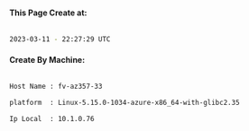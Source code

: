 
   
#### This Page Create at:

```bash

2023-03-11 - 22:27:29 UTC

```

#### Create By Machine:

```bash

Host Name : fv-az357-33

platform  : Linux-5.15.0-1034-azure-x86_64-with-glibc2.35

Ip Local  : 10.1.0.76

```

